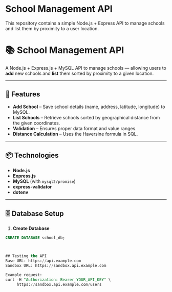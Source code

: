 # School Management API

This repository contains a simple Node.js + Express API to manage schools and list them by proximity to a user location.


# 📚 School Management API

A Node.js + Express.js + MySQL API to manage schools — allowing users to **add** new schools and **list** them sorted by proximity to a given location.

---

## 🚀 Features
- **Add School** – Save school details (name, address, latitude, longitude) to MySQL.
- **List Schools** – Retrieve schools sorted by geographical distance from the given coordinates.
- **Validation** – Ensures proper data format and value ranges.
- **Distance Calculation** – Uses the Haversine formula in SQL.

---

## 📦 Technologies
- **Node.js**
- **Express.js**
- **MySQL** (with `mysql2/promise`)
- **express-validator**
- **dotenv**

---

## 🗄 Database Setup

1. **Create Database**
```sql
CREATE DATABASE school_db;



## Testing the API
Base URL: https://api.example.com
Sandbox URL: https://sandbox.api.example.com

Example request:
curl -H "Authorization: Bearer YOUR_API_KEY" \
     https://sandbox.api.example.com/users

